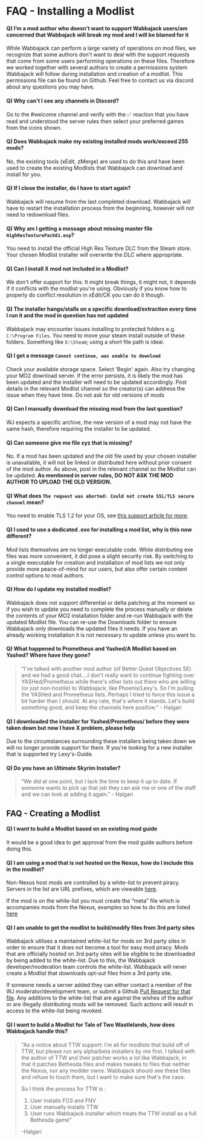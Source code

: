 # FAQ - Installing a Modlist

#### Q) I’m a mod author who doesn’t want to support Wabbajack users/am concerned that Wabbajack will break my mod and I will be blamed for it

While Wabbajack can perform a large variety of operations on mod files, we recognize that some authors don't want to deal with the support requests that come from some users performing operations on these files. Therefore we worked together with several authors to create a permissions system Wabbajack will follow during installation and creation of a modlist. This permissions file can be found on Github. Feel free to contact us via discord about any questions you may have.

#### Q) Why can't I see any channels in Discord?

Go to the #welcome channel and verify with the :white_check_mark: reaction that you have read and understood the server rules then select your preferred games from the icons shown.

#### Q) Does Wabbajack make my existing installed mods work/exceed 255 mods?

No, the existing tools (xEdit, zMerge) are used to do this and have been used to create the existing Modlists that Wabbajack can download and install for you.

#### Q) If I close the installer, do I have to start again?

Wabbajack will resume from the last completed download. Wabbajack will have to restart the installation process from the beginning, however will not need to redownload files.

#### Q) Why am I getting a message about missing master file `HighResTexturePack01.esp`?

You need to install the official High Res Texture DLC from the Steam store. Your chosen Modlist installer will overwrite the DLC where appropriate.

#### Q) Can I install X mod not included in a Modlist?

We don't offer support for this. It might break things, it might not, it depends if it conflicts with the modlist you're using. Obviously if you know how to properly do conflict resolution in xEdit/CK you can do it though.

#### Q) The installer hangs/stalls on a specific download/extraction every time I run it and the mod in question has not updated

Wabbajack may encounter issues installing to protected folders e.g. `C:\Program Files`. You need to move your steam install outside of these folders. Something like `X:\Steam`; using a short file path is ideal.

#### Q) I get a message `Cannot continue, was unable to download`

Check your available storage space. Select 'Begin' again. Also try changing your MO2 download server. If the error persists, it is likely the mod has been updated and the installer will need to be updated accordingly. Post details in the relevant Modlist channel so the creator(s) can address the issue when they have time. Do not ask for old versions of mods

#### Q) Can I manually download the missing mod from the last question?

WJ expects a specific archive, the new version of a mod may not have the same hash, therefore requiring the installer to be updated.

#### Q) Can someone give me file xyz that is missing?

No. If a mod has been updated and the old file used by your chosen installer is unavailable, it will not be linked or distributed here without prior consent of the mod author. As above, post in the relevant channel so the Modlist can be updated. **As mentioned in server rules, DO NOT ASK THE MOD AUTHOR TO UPLOAD THE OLD VERSION.**

#### Q) What does `The request was aborted: Could not create SSL/TLS secure channel` mean?

You need to enable TLS 1.2 for your OS, see [this support article for more](https://support.microsoft.com/en-us/help/3140245/update-to-enable-tls-1-1-and-tls-1-2-as-default-secure-protocols-in-wi).  

#### Q) I used to use a dedicated .exe for installing a mod list, why is this now different?

Mod lists themselves are no longer executable code. While distributing exe files was more convenient, it did pose a slight security risk. By switching to a single executable for creation and installation of mod lists we not only provide more peace-of-mind for our users, but also offer certain content control options to mod authors.

#### Q) How do I update my installed modlist?

Wabbajack does not support differential or delta patching at the moment so if you wish to update you need to complete the process manually or delete the contents of your MO2 installation folder and re-run Wabbajack with the updated Modlist file. You can re-use the Downloads folder to ensure Wabbajack only downloads the updated files it needs. If you have an already working installation it is not necessary to update unless you want to.

#### Q) What happened to Prometheus and Yashed/A Modlist based on Yashed? Where have they gone?

> "I've talked with another mod author (of Better Quest Objectives SE) and we had a good chat....I don't really want to continue fighting over YASHed/Prometheus while there's other lists out there who are willing (or just non-hostile) to Wabbajack, like Phoenix/Lexy's. So I'm pulling the YASHed and Prometheus lists. Perhaps I tried to force this issue a bit harder than I should. At any rate, that's where it stands. Let's build something good, and keep the channels here positive." - Halgari

#### Q) I downloaded the installer for Yashed/Prometheus/ before they were taken down but now I have X problem, please help

Due to the circumstances surrounding these installers being taken down we will no longer provide support for them. If you're looking for a new installer that is supported try Lexy's-Guide.

#### Q) Do you have an Ultimate Skyrim Installer?

> “We did at one point, but I lack the time to keep it up to date. If someone wants to pick up that job they can ask me or one of the staff and we can look at adding it again.” - Halgari

## FAQ - Creating a Modlist

#### Q) I want to build a Modlist based on an existing mod guide

It would be a good idea to get approval from the mod guide authors before doing this.

#### Q) I am using a mod that is not hosted on the Nexus, how do I include this in the modlist?

Non-Nexus host mods are controlled by a white-list to prevent piracy. Servers in the list are URL prefixes, which are viewable [here](https://github.com/wabbajack-tools/opt-out-lists/blob/master/ServerWhitelist.yml).

If the mod is on the white-list you must create the “meta” file which is accompanies mods from the Nexus, examples so how to do this are listed [here](https://github.com/wabbajack-tools/wabbajack/blob/master/RECIPES.md)

#### Q) I am unable to get the modlist to build/modify files from 3rd party sites

Wabbajack utilises a maintained white-list for mods on 3rd party sites in order to ensure that it does not become a tool for easy mod piracy. Mods that are officially hosted on 3rd party sites will be eligible to be downloaded by being added to the white-list. Due to this, the Wabbajack developer/moderation team controls the white-list. Wabbajack will never create a Modlist that downloads opt-out files from a 3rd party site.

If someone needs a server added they can either contact a member of the WJ moderator/development team, or submit a Github [Pull Request for that file](https://help.github.com/en/articles/creating-a-pull-request).
Any additions to the white-list that are against the wishes of the author or are illegally distributing mods will be removed. Such actions will result in access to the white-list being revoked.

#### Q) I want to build a Modlist for Tale of Two Wastlelands, how does Wabbajack handle this?

> "As a notice about TTW support: I'm all for modlists that build off of TTW, but please run any alpha/beta installers by me first. I talked with the author of TTW and their patcher works a lot like Wabbajack, in that it patches Bethesda files and makes tweaks to files that neither the Nexus, nor any modder owns. Wabbajack should see these files and refuse to touch them, but I want to make sure that's the case.
>
> So I think the process for TTW is :
>
> 1. User installs FO3 and FNV
> 2. User manually installs TTW
> 3. User runs Wabbajack installer which treats the TTW install as a full Bethesda game"
>
> -Halgari
